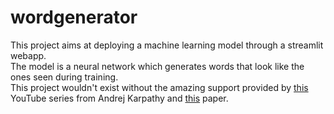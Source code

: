 # wordgenerator
This project aims at deploying a machine learning model through a streamlit webapp.  
The model is a neural network which generates words that look like the ones seen during training.  
This project wouldn't exist without the amazing support provided by [this](https://youtube.com/playlist?list=PLAqhIrjkxbuWI23v9cThsA9GvCAUhRvKZ) YouTube series from Andrej Karpathy and [this](https://www.jmlr.org/papers/volume3/bengio03a/bengio03a.pdf) paper.
